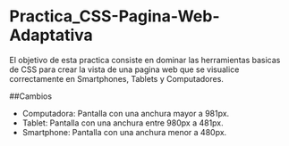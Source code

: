 # Practica_CSS-Pagina-Web-Adaptativa

El objetivo de esta practica consiste en dominar las herramientas basicas de CSS para crear la vista de una pagina web que se visualice correctamente en Smartphones, Tablets y Computadores.

##Cambios
* Computadora: Pantalla con una anchura mayor a 981px.
* Tablet: Pantalla con una anchura entre 980px a 481px.
* Smartphone: Pantalla con una anchura menor a 480px.
